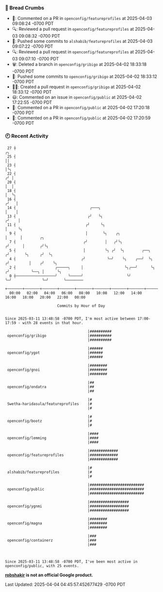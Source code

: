 ### 🍞 Bread Crumbs

 * 💬: Commented on a PR in  `openconfig/featureprofiles` at 2025-04-03 09:08:24 -0700 PDT
 * 🔍: Reviewed a pull request in  `openconfig/featureprofiles` at 2025-04-03 09:08:32 -0700 PDT
 * 🚢: Pushed some commits to `alshabib/featureprofiles` at 2025-04-03 09:07:22 -0700 PDT
 * 🔍: Reviewed a pull request in  `openconfig/featureprofiles` at 2025-04-03 09:07:10 -0700 PDT
 * 🗑: Deleted a branch in `openconfig/gribigo` at 2025-04-02 18:33:18 -0700 PDT
 * 🚢: Pushed some commits to `openconfig/gribigo` at 2025-04-02 18:33:12 -0700 PDT
 * ✍🏼: Created a pull request in `openconfig/gribigo` at 2025-04-02 18:33:12 -0700 PDT
 * 😃: Commented on an issue in `openconfig/public` at 2025-04-02 17:22:55 -0700 PDT
 * 💬: Commented on a PR in  `openconfig/public` at 2025-04-02 17:20:18 -0700 PDT
 * 💬: Commented on a PR in  `openconfig/public` at 2025-04-02 17:20:59 -0700 PDT

### 🕘 Recent Activity
```
 27 ┼                                                                        ╭╮
 25 ┤                                                                        ││
 23 ┤                                                                        │╰╮
 22 ┤                                                                       ╭╯ │
 20 ┤                                                                       │  │
 18 ┤                                                                       │  ╰╮
 16 ┤                                                                      ╭╯   │
 14 ┤                                  ╭───╮                               │    │
 13 ┤                                 ╭╯   ╰╮                             ╭╯    │
 11 ┤                                ╭╯     ╰╮                            │     ╰╮
  9 ┤                                │       ╰╮    ╭╮                     │      │        ╭╮
  7 ┤                               ╭╯        │   ╭╯╰╮                   ╭╯      │       ╭╯╰╮
  5 ┤                               │         ╰╮ ╭╯  ╰╮        ╭──╮     ╭╯       ╰╮     ╭╯  ╰╮
  4 ┤                              ╭╯          ╰─╯    ╰╮    ╭──╯  ╰╮   ╭╯         │    ╭╯    ╰╮
  2 ┤                  ╭─────╮     │                   ╰╮╭──╯      ╰╮ ╭╯          ╰──╮ │      ╰╮
  0 ┼──────────────────╯     ╰─────╯                    ╰╯          ╰─╯              ╰─╯       ╰────────
    +───────+───────+───────+───────+───────+───────+───────+───────+───────+───────+───────+───────+────
  00:00   02:00   04:00   06:00   08:00   10:00   12:00   14:00   16:00   18:00   20:00   22:00   00:00   

						Commits by Hour of Day


Since 2025-03-11 13:48:58 -0700 PDT, I'm most active between 17:00-17:59 - with 28 events in that hour.

```



```
                                      |##########
 openconfig/gribigo                   |##########
                                      |##########

                                      |######
 openconfig/ygot                      |######
                                      |######

                                      |########
 openconfig/gnoi                      |########
                                      |########

                                      |##
 openconfig/ondatra                   |##
                                      |##

                                      |#
 Swetha-haridasula/featureprofiles    |#
                                      |#

                                      |#
 openconfig/bootz                     |#
                                      |#

                                      |####
 openconfig/lemming                   |####
                                      |####

                                      |#############
 openconfig/featureprofiles           |#############
                                      |#############

                                      |#
 alshabib/featureprofiles             |#
                                      |#

                                      |#########################
 openconfig/public                    |#########################
                                      |#########################

                                      |##################
 openconfig/ygnmi                     |##################
                                      |##################

                                      |########
 openconfig/magna                     |########
                                      |########

                                      |###
 openconfig/containerz                |###
                                      |###



Since 2025-03-11 13:48:58 -0700 PDT, I've been most active in openconfig/public, with 25 events.

```
**[robshakir](mailto:robjs@google.com) is not an official Google product.**  


Last Updated: 2025-04-04 04:45:57.452677429 -0700 PDT
